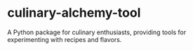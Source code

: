 # culinary-alchemy-tool
A Python package for culinary enthusiasts, providing tools for experimenting with recipes and flavors.

